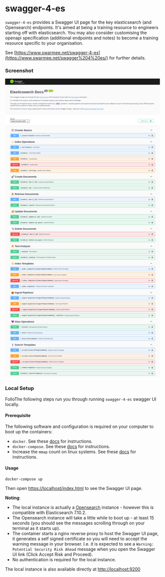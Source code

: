 # swagger-4-es

`swagger-4-es` provides a Swagger UI page for the key elasticsearch (and Opensearch) endpoints. It's aimed at being a training resource to engineers starting off with 
elasticsearch. You may also consider customising the openapi specification (additional endpoints and notes) to become a training resource specific to your organisation.   

See [https://www.swarmee.net/swagger-4-es](https://www.swarmee.net/swagger%204%20es/) for further details. 

### Screenshot
[![Swagger UI Screenshot](./docs/Swagger-UI-Screenshot.png)](./docs/Swagger-UI-Screenshot.png)

### Local Setup
FolloThe following steps run you through running ```swagger-4-es``` swagger UI locally.

#### Prerequisite

The following software and configuration is required on your computer to boot up the containers:

- `docker`. See these [docs](https://docs.docker.com/get-docker/) for instructions.
- `docker-compose`. See these [docs](https://docs.docker.com/compose/install/) for instructions.
- Increase the `mmap` count on linux systems. See these [docs](https://www.elastic.co/guide/en/elasticsearch/reference/current/vm-max-map-count.html) for instructions.


#### Usage

```shell
docker-compose up
```

Then open [https://localhost/index.html](https://index/swagger.html) to see the Swagger UI page.

**Noting**:

- The local instance is actually a [Opensearch](https://opensearch.org/) instance - however this is compatible with Elasticsearch 7.10.2.
- The Opensearch instance will take a little while to boot up - at least 15 seconds (you should see the messages scrolling through on your terminal as it starts up).
- The container starts a nginx reverse proxy to host the Swagger UI page, it generates a self signed certificate so you will need to accept the warning message in your browser. I.e. it is expected to see a `Warning: Potential Security Risk Ahead` message when you open the Swagger UI link (Click Accept Risk and Proceed).
- No authentication is required for the local instance. 

The local instance is also avaliable directly at [http://localhost:9200](http://localhost:9200)

